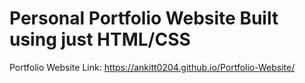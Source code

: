 # Personal Portfolio Website Built using just HTML/CSS
Portfolio Website Link: https://ankitt0204.github.io/Portfolio-Website/
